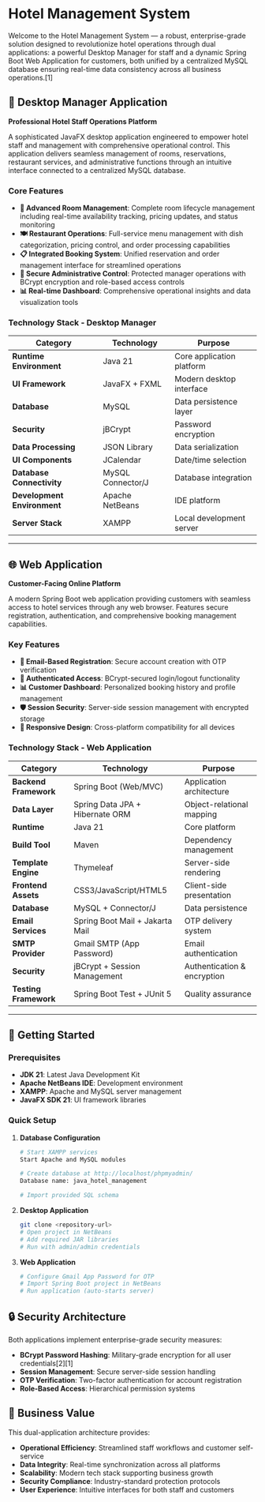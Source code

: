 # Hotel Management System

Welcome to the Hotel Management System — a robust, enterprise-grade solution designed to revolutionize hotel operations through dual applications: a powerful Desktop Manager for staff and a dynamic Spring Boot Web Application for customers, both unified by a centralized MySQL database ensuring real-time data consistency across all business operations.[1]

## 🏨 Desktop Manager Application
**Professional Hotel Staff Operations Platform**

A sophisticated JavaFX desktop application engineered to empower hotel staff and management with comprehensive operational control. This application delivers seamless management of rooms, reservations, restaurant services, and administrative functions through an intuitive interface connected to a centralized MySQL database.

### **Core Features**
- **🏨 Advanced Room Management**: Complete room lifecycle management including real-time availability tracking, pricing updates, and status monitoring
- **🍽️ Restaurant Operations**: Full-service menu management with dish categorization, pricing control, and order processing capabilities  
- **📋 Integrated Booking System**: Unified reservation and order management interface for streamlined operations
- **🔐 Secure Administrative Control**: Protected manager operations with BCrypt encryption and role-based access controls
- **📊 Real-time Dashboard**: Comprehensive operational insights and data visualization tools

### **Technology Stack - Desktop Manager**

| **Category** | **Technology** | **Purpose** |
|-------------|----------------|-------------|
| **Runtime Environment** | Java 21 | Core application platform |
| **UI Framework** | JavaFX + FXML | Modern desktop interface |
| **Database** | MySQL | Data persistence layer |
| **Security** | jBCrypt | Password encryption |
| **Data Processing** | JSON Library | Data serialization |
| **UI Components** | JCalendar | Date/time selection |
| **Database Connectivity** | MySQL Connector/J | Database integration |
| **Development Environment** | Apache NetBeans | IDE platform |
| **Server Stack** | XAMPP | Local development server |

***

## 🌐 Web Application
**Customer-Facing Online Platform**

A modern Spring Boot web application providing customers with seamless access to hotel services through any web browser. Features secure registration, authentication, and comprehensive booking management capabilities.

### **Key Features**
- **📧 Email-Based Registration**: Secure account creation with OTP verification
- **🔐 Authenticated Access**: BCrypt-secured login/logout functionality
- **📊 Customer Dashboard**: Personalized booking history and profile management
- **🛡️ Session Security**: Server-side session management with encrypted storage
- **📱 Responsive Design**: Cross-platform compatibility for all devices

### **Technology Stack - Web Application**

| **Category** | **Technology** | **Purpose** |
|-------------|----------------|-------------|
| **Backend Framework** | Spring Boot (Web/MVC) | Application architecture |
| **Data Layer** | Spring Data JPA + Hibernate ORM | Object-relational mapping |
| **Runtime** | Java 21 | Core platform |
| **Build Tool** | Maven | Dependency management |
| **Template Engine** | Thymeleaf | Server-side rendering |
| **Frontend Assets** | CSS3/JavaScript/HTML5 | Client-side presentation |
| **Database** | MySQL + Connector/J | Data persistence |
| **Email Services** | Spring Boot Mail + Jakarta Mail | OTP delivery system |
| **SMTP Provider** | Gmail SMTP (App Password) | Email authentication |
| **Security** | jBCrypt + Session Management | Authentication & encryption |
| **Testing Framework** | Spring Boot Test + JUnit 5 | Quality assurance |

***

## 🚀 Getting Started

### **Prerequisites**
- **JDK 21**: Latest Java Development Kit
- **Apache NetBeans IDE**: Development environment
- **XAMPP**: Apache and MySQL server management
- **JavaFX SDK 21**: UI framework libraries

### **Quick Setup**

1. **Database Configuration**
   ```bash
   # Start XAMPP services
   Start Apache and MySQL modules
   
   # Create database at http://localhost/phpmyadmin/
   Database name: java_hotel_management
   
   # Import provided SQL schema
   ```

2. **Desktop Application**
   ```bash
   git clone <repository-url>
   # Open project in NetBeans
   # Add required JAR libraries
   # Run with admin/admin credentials
   ```

3. **Web Application**
   ```bash
   # Configure Gmail App Password for OTP
   # Import Spring Boot project in NetBeans  
   # Run application (auto-starts server)
   ```

## 🔒 Security Architecture

Both applications implement enterprise-grade security measures:
- **BCrypt Password Hashing**: Military-grade encryption for all user credentials[2][1]
- **Session Management**: Secure server-side session handling
- **OTP Verification**: Two-factor authentication for account registration
- **Role-Based Access**: Hierarchical permission systems

## 🎯 Business Value

This dual-application architecture provides:
- **Operational Efficiency**: Streamlined staff workflows and customer self-service
- **Data Integrity**: Real-time synchronization across all platforms  
- **Scalability**: Modern tech stack supporting business growth
- **Security Compliance**: Industry-standard protection protocols
- **User Experience**: Intuitive interfaces for both staff and customers
